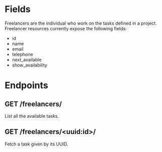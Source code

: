# Fields

Freelancers are the individual who work on the tasks defined in a project. 
Freelancer resources currently expose the following fields:
- id
- name
- email
- telephone
- next_available
- show_availability

# Endpoints

## GET /freelancers/

List all the available tasks.

## GET /freelancers/\<uuid:id\>/

Fetch a task given by its UUID.

